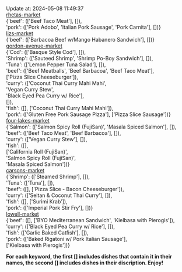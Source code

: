 Update at: 2024-05-08 11:49:37  
[rhetas-market](https://wisc-housingdining.nutrislice.com/menu/rhetas-market/dinner/2024-05-08)  
{'beef': (['Beef Taco Meat'], []),  
 'pork': (['Pork Adobo', 'Italian Pork Sausage', 'Pork Carnita'], [])}  
[lizs-market](https://wisc-housingdining.nutrislice.com/menu/lizs-market/dinner/2024-05-08)  
{'beef': (['Barbacoa Beef w/Mango Habanero Sandwich'], [])}  
[gordon-avenue-market](https://wisc-housingdining.nutrislice.com/menu/gordon-avenue-market/dinner/2024-05-08)  
{'Cod': (['Basque Style Cod'], []),  
 'Shrimp': (['Sauteed Shrimp', 'Shrimp Po-Boy Sandwich'], []),  
 'Tuna': (['Lemon Pepper Tuna Salad'], []),  
 'beef': (['Beef Meatballs', 'Beef Barbacoa', 'Beef Taco Meat'],  
          ['Pizza Slice Cheeseburger']),  
 'curry': (['Coconut Thai Curry Mahi Mahi',  
            'Vegan Curry Stew',  
            'Black Eyed Pea Curry w/ Rice'],  
           []),  
 'fish': ([], ['Coconut Thai Curry Mahi Mahi']),  
 'pork': (['Gluten Free Pork Sausage Pizza'], ['Pizza Slice Sausage'])}  
[four-lakes-market](https://wisc-housingdining.nutrislice.com/menu/four-lakes-market/dinner/2024-05-08)  
{'Salmon': (['Salmon Spicy Roll (FujiSan)', 'Masala Spiced Salmon'], []),  
 'beef': (['Beef Taco Meat', 'Beef Barbacoa'], []),  
 'curry': (['Vegan Curry Stew'], []),  
 'fish': ([],  
          ['California Roll  (FujiSan)',  
           'Salmon Spicy Roll (FujiSan)',  
           'Masala Spiced Salmon'])}  
[carsons-market](https://wisc-housingdining.nutrislice.com/menu/carsons-market/dinner/2024-05-08)  
{'Shrimp': (['Steamed Shrimp'], []),  
 'Tuna': (['Tuna'], []),  
 'beef': ([], ['Pizza Slice - Bacon Cheeseburger']),  
 'curry': (['Seitan & Coconut Thai Curry'], []),  
 'fish': ([], ['Surimi Krab']),  
 'pork': (['Imperial Pork Stir Fry'], [])}  
[lowell-market](https://wisc-housingdining.nutrislice.com/menu/lowell-market/dinner/2024-05-08)  
{'beef': ([], ['BYO Mediterranean Sandwich', 'Kielbasa with Pierogis']),  
 'curry': (['Black Eyed Pea Curry w/ Rice'], []),  
 'fish': (['Garlic Baked Catfish'], []),  
 'pork': (['Baked Rigatoni w/ Pork Italian Sausage'],  
          ['Kielbasa with Pierogis'])}  
  
**For each keyword, the first [] includes dishes that contain it in their names, the second [] includes dishes in their discription. Enjoy!**  
